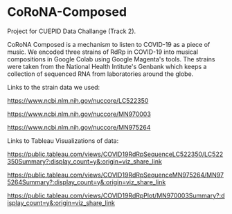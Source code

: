 # CoRoNA-Composed
Project for CUEPID Data Challange (Track 2).

CoRoNA Composed is a mechanism to listen to COVID-19 as a piece of music. We encoded three strains of RdRp in COVID-19 into musical compositions in Google Colab using Google Magenta's tools. The strains were taken from the National Health Intitute's Genbank which keeps a collection of sequenced RNA from laboratories around the globe.

Links to the strain data we used:

https://www.ncbi.nlm.nih.gov/nuccore/LC522350

https://www.ncbi.nlm.nih.gov/nuccore/MN970003

https://www.ncbi.nlm.nih.gov/nuccore/MN975264


Links to Tableau Visualizations of data:

https://public.tableau.com/views/COVID19RdRpSequenceLC522350/LC522350Summary?:display_count=y&:origin=viz_share_link

https://public.tableau.com/views/COVID19RdRpSequenceMN975264/MN975264Summary?:display_count=y&:origin=viz_share_link

https://public.tableau.com/views/COVID19RdRpPlot/MN970003Summary?:display_count=y&:origin=viz_share_link
